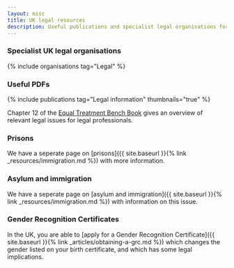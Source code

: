 ```yaml
---
layout: misc
title: UK legal resources
description: Useful publications and specialist legal organisations for trans, nonbinary, and gender non-conforming people
---
```


### Specialist UK legal organisations

{% include organisations tag="Legal" %}

### Useful PDFs

{% include publications tag="Legal information" thumbnails="true" %}

Chapter 12 of the [Equal Treatment Bench Book](https://www.judiciary.uk/wp-content/uploads/2018/02/equal-treatment-bench-book-february-v6-2018.pdf) gives an overview of relevant legal issues for legal professionals.

### Prisons

We have a seperate page on [prisons]({{ site.baseurl }}{% link _resources/immigration.md %}) with more information.

### Asylum and immigration

We have a seperate page on [asylum and immigration]({{ site.baseurl }}{% link _resources/immigration.md %}) with information on this issue.

### Gender Recognition Certificates

In the UK, you are able to [apply for a Gender Recognition Certificate]({{ site.baseurl }}{% link _articles/obtaining-a-grc.md %}) which changes the gender listed on your birth certificate, and which has some legal implications.
